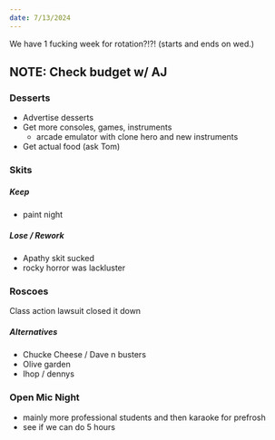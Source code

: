 ```yaml
---
date: 7/13/2024
---
```

We have 1 fucking week for rotation?!?! (starts and ends on wed.)
## NOTE: Check budget w/ AJ
### Desserts
- Advertise desserts
- Get more consoles, games, instruments
	- arcade emulator with clone hero and new instruments
- Get actual food (ask Tom)
### Skits
##### Keep
- paint night
##### Lose / Rework
- Apathy skit sucked
- rocky horror was lackluster
### Roscoes
Class action lawsuit closed it down
##### Alternatives
- Chucke Cheese / Dave n busters
- Olive garden
- Ihop / dennys
### Open Mic Night
- mainly more professional students and then karaoke   for prefrosh
- see if we can do 5 hours